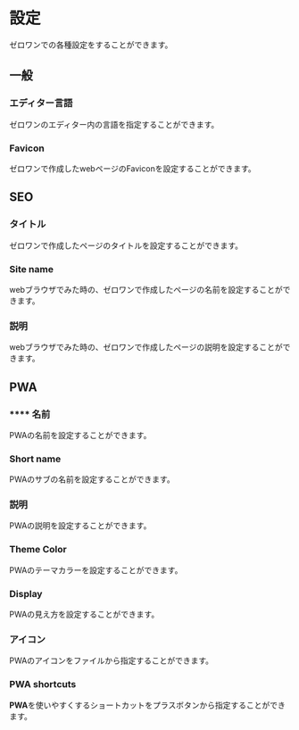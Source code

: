 # 設定

ゼロワンでの各種設定をすることができます。

## 一般

### エディター言語

ゼロワンのエディター内の言語を指定することができます。

### Favicon

ゼロワンで作成したwebページのFaviconを設定することができます。

## SEO

### タイトル

ゼロワンで作成したページのタイトルを設定することができます。

### Site name

webブラウザでみた時の、ゼロワンで作成したページの名前を設定することができます。

### 説明

webブラウザでみた時の、ゼロワンで作成したページの説明を設定することができます。

## **PWA**

### &#x20;**** 名前

&#x20;PWAの名前を設定することができます。

### Short name

&#x20;PWAのサブの名前を設定することができます。

### 説明

&#x20;PWAの説明を設定することができます。

### Theme Color

&#x20;PWAのテーマカラーを設定することができます。

### Display

&#x20;PWAの見え方を設定することができます。

### アイコン

&#x20;PWAのアイコンをファイルから指定することができます。

### **PWA shortcuts**

&#x20;**PWA**を使いやすくするショートカットをプラスボタンから指定することができます。
